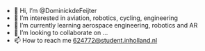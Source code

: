 - 👋 Hi, I’m @DominickdeFeijter
- 👀 I’m interested in aviation, robotics, cycling, engineering
- 🌱 I’m currently learning aerospace engineering, robotics and AR
- 💞️ I’m looking to collaborate on ...
- 📫 How to reach me 624772@student.inholland.nl

<!---
DominickdeFeijter/DominickdeFeijter is a ✨ special ✨ repository because its `README.md` (this file) appears on your GitHub profile.
You can click the Preview link to take a look at your changes.
--->
